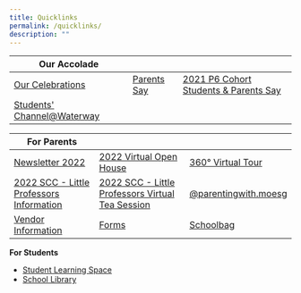 ```yaml
---
title: Quicklinks
permalink: /quicklinks/
description: ""
---
```

| **Our Accolade**    |  |  |
| -------- | -------- | -------- |
| [Our Celebrations](https://staging.d1vupma46t7042.amplifyapp.com/learning-experiences/celebrations/) | [Parents Say](https://waterwaypri.wixsite.com/wwps-openhouse/parents-say-1)     | [2021 P6 Cohort Students & Parents Say](https://waterwaypri.wixsite.com/wwps-openhouse/2021-p6-cohort-students-parents-say)      |
| [Students' Channel@Waterway](https://staging.d1vupma46t7042.amplifyapp.com/learning-experiences/our-students-our-pride-students-channel/)   |      |  |

| **For Parents**  |  |  |
| -------- | -------- | -------- |
| [Newsletter 2022](https://for.edu.sg/waterwayprinewsletter2022)| [2022 Virtual Open House](https://waterwaypri.wixsite.com/wwps-openhouse)     | [360° Virtual Tour](https://roundme.com/embed/SvllymcqYPP96XdbxZ7Q)      |
| [2022 SCC - Little Professors Information](/files/Information%20%20Sheet%20SCC%20Waterway%20School%202022%2030%20Nov%202021.pdf)|  [2022 SCC - Little Professors Virtual Tea Session](/files/Little%20Professors%20SCC%20Waterway%2030%20Nov%202021.pdf)     | [@parentingwith.moesg](https://instagram.com/parentingwith.moesg) |
| [Vendor Information](https://staging.d1vupma46t7042.amplifyapp.com/parents/vendor-information/)|  [Forms](https://staging.d1vupma46t7042.amplifyapp.com/parents/forms/)     | [Schoolbag](https://www.schoolbag.edu.sg/) |
       
**For Students**

*   [Student Learning Space  
    ](https://vle.learning.moe.edu.sg/login)
*   [School Library](https://schoolibrary.moe.edu.sg/waterwaypri/cgi-bin/spydus.exe/MSGTRN/WPAC/HOME)